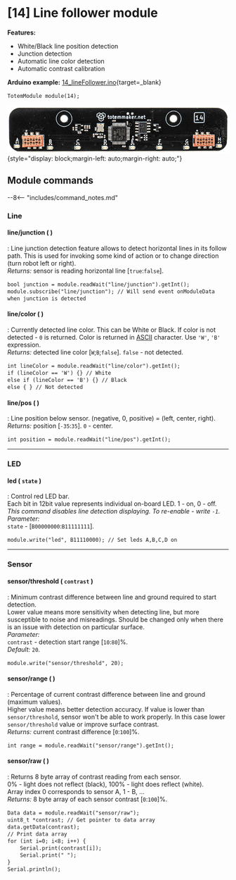 # [14] Line follower module

**Features:**  

- White/Black line position detection  
- Junction detection  
- Automatic line color detection  
- Automatic contrast calibration  

**Arduino example:** [14_lineFollower.ino](https://github.com/totemmaker/TotemArduino/tree/master/examples/Module/14_lineFollower/14_lineFollower.ino){target=_blank}

```arduino
TotemModule module(14);
```

![Totem Module 14](/assets/images/module_14.jpg){style="display: block;margin-left: auto;margin-right: auto;"}

## Module commands

--8<-- "includes/command_notes.md"

### Line

#### line/junction ( )

: Line junction detection feature allows to detect horizontal lines in its follow path. This is used for invoking some kind of action or to change direction (turn robot left or right).  
_Returns:_ sensor is reading horizontal line [`true`:`false`].  

```arduino
bool junction = module.readWait("line/junction").getInt();
module.subscribe("line/junction"); // Will send event onModuleData when junction is detected
```

#### line/color ( )

: Currently detected line color. This can be White or Black. If color is not detected - `0` is returned. Color is returned in [ASCII](https://www.asciitable.com) character. Use `'W'`, `'B'` expression.  
_Returns:_ detected line color [`W`;`B`;`false`]. `false` - not detected.  

```arduino
int lineColor = module.readWait("line/color").getInt();
if (lineColor == 'W') {} // White
else if (lineColor == 'B') {} // Black
else { } // Not detected
```

#### line/pos ( )

: Line position below sensor. (negative, 0, positive) = (left, center, right).  
_Returns:_ position [`-35`:`35`]. `0` - center.  

```arduino
int position = module.readWait("line/pos").getInt();
```

***

### LED

#### led (&nbsp;`state`&nbsp;)

: Control red LED bar.  
Each bit in 12bit value represents individual on-board LED. 1 - on, 0 - off.  
_This command disables line detection displaying. To re-enable - write `-1`._  
_Parameter:_  
`state` - [`B00000000`:`B11111111`].  

```arduino
module.write("led", B11110000); // Set leds A,B,C,D on
```

***

### Sensor

#### sensor/threshold (&nbsp;`contrast`&nbsp;)

: Minimum contrast difference between line and ground required to start detection.  
Lower value means more sensitivity when detecting line, but more susceptible to noise and misreadings. Should be changed only when there is an issue with detection on particular surface.  
_Parameter:_  
`contrast` - detection start range [`10`:`80`]%.  
_Default:_ `20`.  

```arduino
module.write("sensor/threshold", 20);
```

#### sensor/range ( )

: Percentage of current contrast difference between line and ground (maximum values).  
Higher value means better detection accuracy. If value is lower than `sensor/threshold`, sensor won't be able to work properly. In this case lower `sensor/threshold` value or improve surface contrast.  
_Returns:_ current contrast difference [`0`:`100`]%.  

```arduino
int range = module.readWait("sensor/range").getInt();
```

#### sensor/raw ( )

: Returns 8 byte array of contrast reading from each sensor.  
0% - light does not reflect (black), 100% - light does reflect (white).  
Array index 0 corresponds to sensor A, 1 - B, ...  
_Returns:_ 8 byte array of each sensor contrast [`0`:`100`]%.  

```arduino
Data data = module.readWait("sensor/raw");
uint8_t *contrast; // Get pointer to data array
data.getData(contrast);
// Print data array
for (int i=0; i<8; i++) {
    Serial.print(contrast[i]);
    Serial.print(" ");
}
Serial.println();
```
